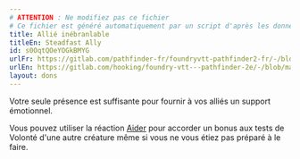 ```yaml
---
# ATTENTION : Ne modifiez pas ce fichier
# Ce fichier est généré automatiquement par un script d'après les données du module Foundry VTT officiel et de sa traduction
title: Allié inébranlable
titleEn: Steadfast Ally
id: s0OqtQOeYOGkBMYG
urlFr: https://gitlab.com/pathfinder-fr/foundryvtt-pathfinder2-fr/-/blob/master/data/feats/s0OqtQOeYOGkBMYG.htm
urlEn: https://gitlab.com/hooking/foundry-vtt---pathfinder-2e/-/blob/master/packs/data/feats.db/steadfast-ally.json
layout: dons
---
```

Votre seule présence est suffisante pour fournir à vos alliés un support émotionnel.

Vous pouvez utiliser la réaction [Aider](../actions/aider.md) pour accorder un bonus aux tests de Volonté d'une autre créature même si vous ne vous étiez pas préparé à le faire.
